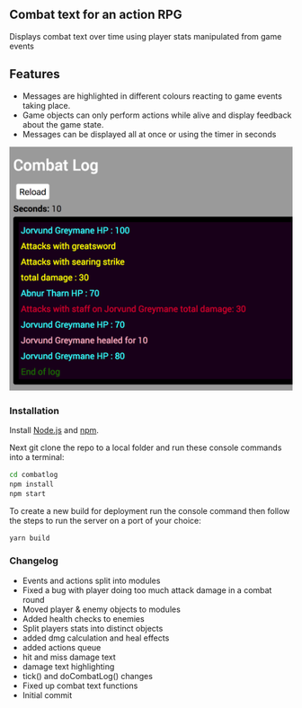 ## Combat text for an action RPG
Displays combat text over time using player stats manipulated from game events

## Features
- Messages are highlighted in different colours reacting to game events taking place. 
- Game objects can only perform actions while alive and display feedback about the game state.
- Messages can be displayed all at once or using the timer in seconds

![Screen shot](public/grab.png)

### Installation 
Install [Node.js](https://nodejs.org) and [npm](https://www.npmjs.com/).

Next git clone the repo to a local folder and run these console commands into a terminal:
```bash
cd combatlog
npm install
npm start
```
To create a new build for deployment run the console command then follow the steps to run the server on a port of your choice:
```bash
yarn build
```
### Changelog
- Events and actions split into modules
- Fixed a bug with player doing too much attack damage in a combat round 
- Moved player & enemy objects to modules
- Added health checks to enemies
- Split players stats into distinct objects
- added dmg calculation and heal effects
- added actions queue
- hit and miss damage text
- damage text highlighting
- tick() and doCombatLog() changes 
- Fixed up combat text functions
- Initial commit
